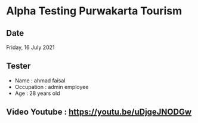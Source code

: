 # Alpha Testing Purwakarta Tourism

## Date
Friday, 16 July 2021

## Tester
- Name : ahmad faisal
- Occupation : admin employee
- Age : 28 years old

## Video Youtube : https://youtu.be/uDjqeJNODGw
